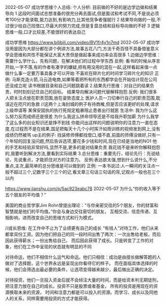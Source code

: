 
2022-05-07  成功学思维个人总结:
个人分析:
目前做的不好的是边学边做和结果导向
1 这段时间面试总想准备的很充分再去面试,但是面试和考试不同,不是说必须考100分才能录取,能力达到,有影响力,比其他竞争者强就行
2 结果导向做的一般,不过很少给自己找借口,尽最大的努力完成,但是复盘总结和目标导向做的不好
3 逻辑思维一般,口才比较差,不能很好的表达自己


成功学思维
https://www.bilibili.com/video/BV1fr4y1n7md  2022-05-07
成功学没用是因为大部分都在讲个例讲方法,故事五花八门,方法千奇百怪不具备借鉴意义
学会思维和共性不能保证大富大贵但是做起事来成功率会高很多
1.边做边学思维：需要什么学什么，先有问题，在解决他们的过程中学东西
 反例:
  看书的时候从序言开始,一字不落,有的作者有凑字的嫌疑,把有用没用的混在一起,这样看起来值一点
  做什么事一定要万事具备才可以开始
  不喜欢在碎片化的时间学习碎片化的知识
 正例: 马斯克造火箭,马云造电商,如果等着把所有的东西都学会在开始估计现在公司还没成立呢
  读书根据目录和自己问题跳着读
2.结果先行思维：对自己的结果负责，时时刻刻记住自己的目标。
   结果导向解决问题代替解释抱怨
  反例: 我们很多人把关注点放在职责范围,放在姿势态度上
   医护人员一刀切奉行自己的职责范围,耽误近在咫尺的急救  //这两个上海封城的例子有待商榷,但是否应该更好的处理,请求上级申请等
   某保安固执的执行死规定粗暴阻止患者出行就医
  生活中:
   我为什么这么努力反而成绩还是很差
   为什么我这么拼命领导还是不给我升职加薪
   为什么我学了这么多的创业知识还是挣不到钱
  你能问出这样的问题说明你的注意力一直在态度,在过程而不是在结果,国足把每天十几个小时挥汗如雨训练的视频发到网上,没有成绩仍然被骂
  up主的例子:
   找装修师傅都找借口,墙不直,前面的师傅没做好,只有一个年轻的回复没问题,然后告诉选项,要花多少钱和时间,现在已经是当地的NO1
    他的手艺和经验非常好吗,显然不是,更多的是对结果负责
   我花钱不是来听你解释抱怨的,我要听到解决方法,要看到实际结果
3.总分思维：重要先行，结论先行：先说结论，先说重点，才能抓住对方的注意力。
   反例:表达欲太强,想到什么说什么,不分重点,主次,最简单的总分思维是可以做到的
   正例:
     一本书说过:人一瞬间的关注点一般不超过三个,记数字三个三个的记,看文章三句话三句话的背,记观点一般也在三个以内


https://www.jianshu.com/p/5ac923eabc78  2022-05-07
为什么“你的收入等于五个朋友的平均值？”

美国的商业哲学家Jim Rohn曾提出理论：“与你亲密交往的5个朋友，你的财富和智慧就是他们的平均值。”你会与身边交往密切的朋友，
互相交流、信息传递、互相影响，进而改变自己的思维方式和行为模式。

//成长思维: 在工作中不止为了业绩更有自己的成长
“有钱人”对待工作，他们从来都拿双份工资。因为他们把自己的同一段时间出售了两次：一次出售给老板，而后因此获得薪水；一份出售给自己，
而后因此获得了成长。只是转变了工作的对象，他们在工作中呈现的状态就有明显的不同

对待命运，他们不相信什么运气和命运。他们只相信：成功是由擅长做解答题的人做对了选择题，这个世界永远是呈现出你看待它的样子。
而在面临具体选择的时候，他们会筛选出最必要的条件，让选项变得越来越少，最后做出正确的决定。

对待投资，他们一旦投入资金后就不会倾注大量的时间，而是给资本判无期徒刑，把注意力放在自己的成长。投资不只是股票或者基金，
 所有的投资是用现在的资源换取未来的资源， 时间和注意力都是可以投入的资源。而学习、成长以及同他人的关系，同样需要用投资的方式才能获得。

